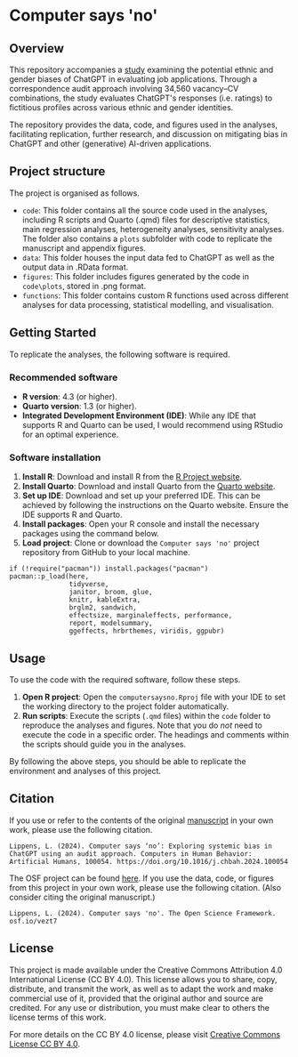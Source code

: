 # Computer says 'no'
## Overview
This repository accompanies a [study](https://doi.org/10.1016/j.chbah.2024.100054) examining the potential ethnic and gender biases of ChatGPT in evaluating job applications. Through a correspondence audit approach involving 34,560 vacancy–CV combinations, the study evaluates ChatGPT's responses (i.e. ratings) to fictitious profiles across various ethnic and gender identities.

The repository provides the data, code, and figures used in the analyses, facilitating replication, further research, and discussion on mitigating bias in ChatGPT and other (generative) AI-driven applications.

## Project structure
The project is organised as follows.

- `code`: This folder contains all the source code used in the analyses, including R scripts and Quarto (.qmd) files for descriptive statistics, main regression analyses, heterogeneity analyses, sensitivity analyses. The folder also contains a `plots` subfolder with code to replicate the manuscript and appendix figures.
- `data`: This folder houses the input data fed to ChatGPT as well as the output data in .RData format.
- `figures`: This folder includes figures generated by the code in `code\plots`, stored in .png format.
- `functions`: This folder contains custom R functions used across different analyses for data processing, statistical modelling, and visualisation.

## Getting Started
To replicate the analyses, the following software is required.

### Recommended software
- **R version**: 4.3 (or higher).
- **Quarto version**: 1.3 (or higher).
- **Integrated Development Environment (IDE)**: While any IDE that supports R and Quarto can be used, I would recommend using RStudio for an optimal experience.

### Software installation
1. **Install R**: Download and install R from the [R Project website](https://www.r-project.org/).
1. **Install Quarto**: Download and install Quarto from the [Quarto website](https://quarto.org/docs/get-started/).
1. **Set up IDE**: Download and set up your preferred IDE. This can be achieved by following the instructions on the Quarto website. Ensure the IDE supports R and Quarto.
1. **Install packages**: Open your R console and install the necessary packages using the command below.
1. **Load project**: Clone or download the `Computer says 'no'` project repository from GitHub to your local machine.

```
if (!require("pacman")) install.packages("pacman")
pacman::p_load(here,
               tidyverse,
               janitor, broom, glue,
               knitr, kableExtra,
               brglm2, sandwich,
               effectsize, marginaleffects, performance,
               report, modelsummary,
               ggeffects, hrbrthemes, viridis, ggpubr)
```

## Usage
To use the code with the required software, follow these steps.

1. **Open R project**: Open the `computersaysno.Rproj` file with your IDE to set the working directory to the project folder automatically.
1. **Run scripts**: Execute the scripts (`.qmd` files) within the `code` folder to reproduce the analyses and figures. Note that you do *not* need to execute the code in a specific order. The headings and comments within the scripts should guide you in the analyses.

By following the above steps, you should be able to replicate the environment and analyses of this project.

## Citation
If you use or refer to the contents of the original [manuscript](https://doi.org/10.1016/j.chbah.2024.100054) in your own work, please use the following citation.

```Lippens, L. (2024). Computer says ‘no’: Exploring systemic bias in ChatGPT using an audit approach. Computers in Human Behavior: Artificial Humans, 100054. https://doi.org/10.1016/j.chbah.2024.100054```

The OSF project can be found [here](osf.io/vezt7). If you use the data, code, or figures from this project in your own work, please use the following citation. (Also consider citing the original manuscript.)

```Lippens, L. (2024). Computer says 'no'. The Open Science Framework. osf.io/vezt7```

## License
This project is made available under the Creative Commons Attribution 4.0 International License (CC BY 4.0). This license allows you to share, copy, distribute, and transmit the work, as well as to adapt the work and make commercial use of it, provided that the original author and source are credited. For any use or distribution, you must make clear to others the license terms of this work.

For more details on the CC BY 4.0 license, please visit [Creative Commons License CC BY 4.0](https://creativecommons.org/licenses/by/4.0/).
